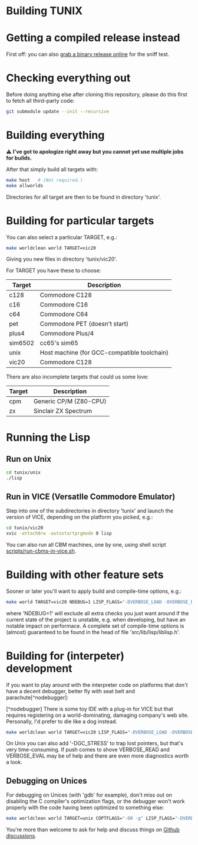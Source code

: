 Building TUNIX
==============

# Getting a compiled release instead

First off: you can also
[grab a binary release online](https://github.com/SvenMichaelKlose/tunix/releases)
for the sniff test.

# Checking everything out

Before doing anything else after cloning this repository,
please do this first to fetch all third-party code:

~~~sh
git submodule update --init --recursive
~~~

# Building everything

⚠️ **I've got to apologize right away but you cannot
yet use multiple jobs for builds.**

After that simply build all targets with:

~~~sh
make host   # (Not required.)
make allworlds
~~~

Directories for all target are then to be found in
directory 'tunix'.

# Building for particular targets

You can also select a particular TARGET, e.g.:

~~~sh
make worldclean world TARGET=vic20
~~~

Giving you new files in directory 'tunix/vic20'.

For TARGET you have these to choose:

| Target   | Description                                 |
|----------|---------------------------------------------|
| c128     | Commodore C128                              |
| c16      | Commodore C16                               |
| c64      | Commodore C64                               |
| pet      | Commodore PET (doesn't start)               |
| plus4    | Commodore Plus/4                            |
| sim6502  | cc65's sim65                                |
| unix     | Host machine (for GCC-compatible toolchain) |
| vic20    | Commodore C128                              |

There are also incomplete targets that could us some love:

| Target   | Description                   |
|----------|-------------------------------|
| cpm      | Generic CP/M (Z80-CPU)        |
| zx       | Sinclair ZX Spectrum          |

# Running the Lisp

## Run on Unix

~~~sh
cd tunix/unix
./lisp
~~~

## Run in VICE (VersatIle Commodore Emulator)

Step into one of the subdirectories in directory 'tunix'
and launch the version of VICE, depending on the platform
you picked, e.g.:

~~~sh
cd tunix/vic20
xvic -attach8rw -autostartprgmode 0 lisp
~~~

You can also run all CBM machines, one by one, using shell
script
[scripts/run-cbms-in-vice.sh](scripts/run-cbms-in-vice.sh).

# Building with other feature sets

Sooner or later you'll want to apply build and compile-time
options, e.g.:

~~~sh
make world TARGET=vic20 NDEBUG=1 LISP_FLAGS="-DVERBOSE_LOAD -DVERBOSE_DEFINES"
~~~

where 'NDEBUG=1' will exclude all extra checks you just want
around if the current state of the project is unstable, e.g.
when developing, but have an notable impact on performace.
A complete set of compile-time options is (almost)
guaranteed to be found in the head of file
'src/lib/lisp/liblisp.h'.

# Building for (interpeter) development

If you want to play around with the interpreter code on
platforms that don't have a decent debugger, better
fly with seat belt and parachute[^nodebugger]:

[^nodebugger]
  There is some toy IDE with a plug-in for VICE but that
  requires registering on a world-dominating, damaging
  company's web site.  Personally, I'd prefer to die like a
  dog instead.

~~~sh
make worldclean world TARGET=vic20 LISP_FLAGS="-DVERBOSE_LOAD -DVERBOSE_DEFINES -DVERBOSE_GC -DTEST -DCHECK_OBJ_POINTERS -DTEST -DPARANOID -DGCSTACK_OVERFLOW_CHECKS -DGCSTACK_UNDERFLOW_CHECKS -DTAGSTACK_OVERFLOW_CHECKS -DTAGSTACK_UNDERFLOW_CHECKS"
~~~

On Unix you can also add '-DGC\_STRESS' to trap lost
pointers, but that's very time-consuming.
If push comes to shove VERBOSE\_READ and VERBOSE\_EVAL
may be of help and there are even more diagnostics worth
a look.

## Debugging on Unices

For debugging on Unices (with 'gdb' for example), don't miss
out on disabling the C compiler's optimization flags, or the
debugger won't work properly with the code having been
optimized to something else:

~~~sh
make worldclean world TARGET=unix COPTFLAGS="-O0 -g" LISP_FLAGS="-DVERBOSE_LOAD -DVERBOSE_DEFINES -DVERBOSE_GC -DTEST -DCHECK_OBJ_POINTERS -DTEST -DPARANOID -DGCSTACK_OVERFLOW_CHECKS -DGCSTACK_UNDERFLOW_CHECKS -DTAGSTACK_OVERFLOW_CHECKS -DTAGSTACK_UNDERFLOW_CHECKS"
~~~

You're more than welcome to ask for help and discuss things
on
[Github discussions](https://github.com/SvenMichaelKlose/tunix/discussions).
